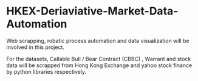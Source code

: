 # HKEX-Deriaviative-Market-Data-Automation

Web scrapping, robatic process automation and data visualization will be involved in this project. 

For the datasets,  Callable Bull / Bear Contract (CBBC) , Warrant and stock data will be scrapped from Hong Kong Exchange and yahoo stock finance by python libraries respectively.



